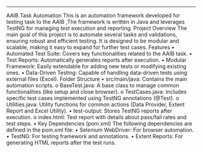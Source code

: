 ________________________________________
AAIB Task Automation
This is an automation framework developed for testing task to the AAIB ,The framework is written in Java and leverages TestNG for managing test execution and reporting.
Project Overview
The main goal of this project is to automate several tasks and validations, ensuring robust and efficient testing. It is designed to be modular and scalable, making it easy to expand for further test cases.
Features
•	Automated Test Suite: Covers key functionalities related to the AAIB task.
•	Test Reports: Automatically generates reports after execution.
•	Modular Framework: Easily extendable for adding new tests or modifying existing ones.
•	Data-Driven Testing: Capable of handling data-driven tests using external files (Excel).
Folder Structure
•	src/main/java: Contains the main automation scripts.
o	BaseTest.java: A base class to manage common functionalities (like setup and close browser).
o	TestCases.java: Includes specific test cases implemented using TestNG annotations (@Test).
o	Utilities.java: Utility functions for common actions (Data Provider, Extent Report and Excel Utility).
•	test-output: Stores TestNG reports after execution.
o	index.html: Test report with details about pass/fail rates and test steps.
•	Key Dependencies (pom.xml)
The following dependencies are defined in the pom.xml file:
•	Selenium WebDriver: For browser automation.
•	TestNG: For testing framework and annotations.
•	Extent Reports: For generating HTML reports after the test runs.


